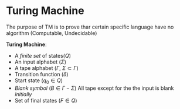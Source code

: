 # Turing Machine

The purpose of TM is to prove thar certain specific language have no algorithm (Computable, Undecidable)

**Turing Machine**:
- A *finite set* of states($Q$)
- An input alphabet ($\Sigma$)
- A tape alphabet ($\Gamma$, $\Sigma \subset \Gamma$)
- Transition function ($\delta$)
- Start state ($q_0 \in Q$)
- *Blank symbol* ($B \in \Gamma - \Sigma$)
    All tape except for the the input is blank *initially*
- Set of final states ($F \in Q$)
